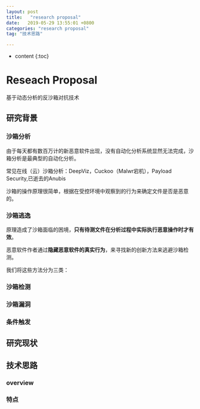 ```yaml
---
layout: post
title:   "research proposal"
date:   2019-05-29 13:55:01 +0800
categories: "research proposal"
tag: "技术思路"

---
```

* content
{:toc}


# Reseach Proposal

基于动态分析的反沙箱对抗技术

## 研究背景

### 沙箱分析

由于每天都有数百万计的新恶意软件出现，没有自动化分析系统显然无法完成，沙箱分析是最典型的自动化分析。

常见在线（云）沙箱分析：DeepViz，Cuckoo（Malwr宕机），Payload Security,已逝去的Anubis

沙箱的操作原理很简单，根据在受控环境中观察到的行为来确定文件是否是恶意的。

### 沙箱逃逸

原理造成了沙箱面临的困境，**只有待测文件在分析过程中实际执行恶意操作时才有效**。

恶意软件作者通过**隐藏恶意软件的真实行为**，来寻找新的创新方法来逃避沙箱检测。

我们将这些方法分为三类：

### 沙箱检测



### 沙箱漏洞



### 条件触发



## 研究现状



## 技术思路

### overview



### 特点





